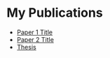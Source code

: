 # My Publications

- [Paper 1 Title](conference_papers/paper1.pdf)
- [Paper 2 Title](journal_articles/paper2.pdf)
- [Thesis](thesis/thesis.pdf)
